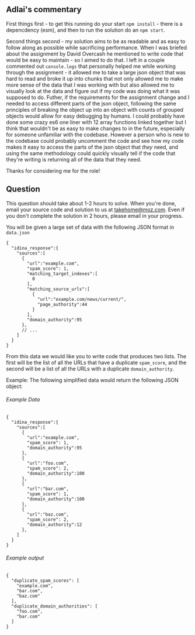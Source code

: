 ## Adlai's commentary

First things first - to get this running do your start `npm install` - there is a depencdency (esm), and then to run the solution do an `npm start`.

Second things second - my solution aims to be as readable and as easy to follow along as possible while sacrificing performance. When I was briefed about the assignment by David Overcash he mentioned to write code that would be easy to maintain - so I aimed to do that. I left in a couple commented out `console.logs` that personally helped me while working through the assignment -  it allowed me to take a large json object that was hard to read and broke it up into chunks that not only allowed me to make more sense of the data that I was working with but also allowed me to visually look at the data and figure out if my code was doing what it was supposed to do. Futher, if the requirements for the assignment change and I needed to access different parts of the json object, following the same principles of breaking the object up into an object with counts of grouped objects would allow for easy debugging by humans. I could probably have done some crazy es6 one liner with 12 array functions linked together but I think that wouldn't be as easy to make changes to in the future, especially for someone unfamiliar with the codebase. However a person who is new to the codebase could probably uncomment the code and see how my code makes it easy to access the parts of the json object that *they* need, and using the same methodology could quickly visually tell if the code that they're writing is returning all of the data that they need. 

Thanks for considering me for the role!

## Question
This question should take about 1-2 hours to solve. When you're done, email your source code and solution to us at takehome@moz.com. Even if you don't complete the solution in 2 hours, please email in your progress.

You will be given a large set of data with the following JSON format in `data.json`
```
{
  "idina_response":{
    "sources":[
      {
        "url":"example.com",
        "spam_score": 1,
        "matching_target_indexes":[
          0
        ],
        "matching_source_urls":[
          {
            "url":"example.com/news/current/",
            "page_authority":44
          }
        ],
        "domain_authority":95
      },
      // ...
    ]
  }
}
```
From this data we would like you to write code that produces two lists. The first will be the list of all the URLs that have a duplicate `spam_score`, and the second will be a list of all the URLs with a duplicate `domain_authority`.

Example: The following simplified data would return the following JSON object:

###### Example Data
```
{
  "idina_response":{
    "sources":[
      {
        "url":"example.com",
        "spam_score": 1,
        "domain_authority":95
      },
      {
        "url":"foo.com",
        "spam_score": 2,
        "domain_authority":100
      },
      {
        "url":"bar.com",
        "spam_score": 1,
        "domain_authority":100
      },
      {
        "url":"baz.com",
        "spam_score": 2,
        "domain_authority":12
      },
    ]
  }
}
```
###### Example output
```
{
  "duplicate_spam_scores": [
    "example.com",
    "bar.com",
    "baz.com"
  ],
  "duplicate_domain_authorities": [
    "foo.com",
    "bar.com"
  ]
}
```
